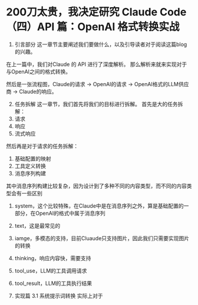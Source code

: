 # 200刀太贵，我决定研究 Claude Code（四）API 篇：OpenAI 格式转换实战

1. 引言部分
这一章节主要阐述我们要做什么，以及引导读者对于阅读这篇blog的兴趣。

在上一篇中，我们对Claude 的 API 进行了深度解析。
那么解析来就来实现对于与OpenAI之间的格式转换。

然后是一张流程图，Claude的请求 -> OpenAI的请求 -> OpenAI格式的LLM供应商 -> Claude的响应。

2. 任务拆解
这一章节，我们首先将我们的目标进行拆解。
首先是大的任务拆解：
1. 请求
2. 响应
3. 流式响应

然后再是对于请求的任务拆解：
1. 基础配置的映射
2. 工具定义转换
3. 消息序列构建

其中消息序列构建比较复杂，因为设计到了多种不同的内容类型，而不同的内容类型会有一些区别
1. system，这个比较特殊，在Claude中是在消息序列之外，算是基础配置的一部分，在OpenAI的格式中属于消息序列
2. text，这是最常见的
3. iamge，多模态的支持，目前Cluaude只支持图片，因此我们只需要实现图片的转换
4. thinking，响应内容快，需要支持
5. tool_use，LLM的工具调用请求
6. tool_result，LLM的工具执行结果

3. 实现篇
3.1 系统提示词转换
实际上对于
